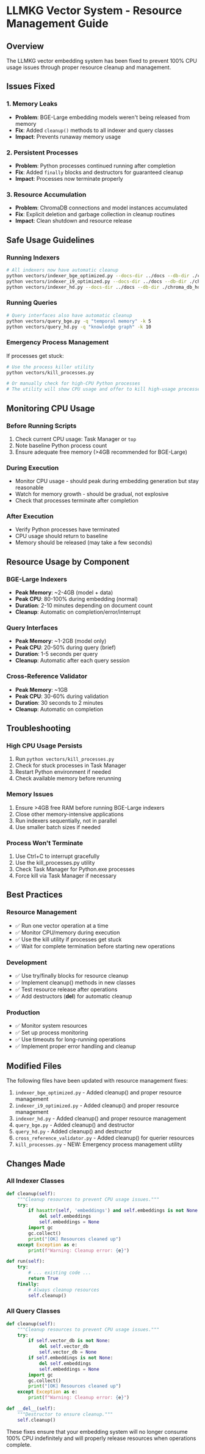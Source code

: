 # LLMKG Vector System - Resource Management Guide

## Overview
The LLMKG vector embedding system has been fixed to prevent 100% CPU usage issues through proper resource cleanup and management.

## Issues Fixed

### 1. Memory Leaks
- **Problem**: BGE-Large embedding models weren't being released from memory
- **Fix**: Added `cleanup()` methods to all indexer and query classes
- **Impact**: Prevents runaway memory usage

### 2. Persistent Processes
- **Problem**: Python processes continued running after completion
- **Fix**: Added `finally` blocks and destructors for guaranteed cleanup
- **Impact**: Processes now terminate properly

### 3. Resource Accumulation
- **Problem**: ChromaDB connections and model instances accumulated
- **Fix**: Explicit deletion and garbage collection in cleanup routines
- **Impact**: Clean shutdown and resource release

## Safe Usage Guidelines

### Running Indexers
```bash
# All indexers now have automatic cleanup
python vectors/indexer_bge_optimized.py --docs-dir ../docs --db-dir ./chroma_db_bge
python vectors/indexer_i9_optimized.py --docs-dir ../docs --db-dir ./chroma_db_bge  
python vectors/indexer_hd.py --docs-dir ../docs --db-dir ./chroma_db_hd
```

### Running Queries
```bash
# Query interfaces also have automatic cleanup
python vectors/query_bge.py -q "temporal memory" -k 5
python vectors/query_hd.py -q "knowledge graph" -k 10
```

### Emergency Process Management
If processes get stuck:
```bash
# Use the process killer utility
python vectors/kill_processes.py

# Or manually check for high-CPU Python processes
# The utility will show CPU usage and offer to kill high-usage processes
```

## Monitoring CPU Usage

### Before Running Scripts
1. Check current CPU usage: Task Manager or `top`
2. Note baseline Python process count
3. Ensure adequate free memory (>4GB recommended for BGE-Large)

### During Execution
- Monitor CPU usage - should peak during embedding generation but stay reasonable
- Watch for memory growth - should be gradual, not explosive
- Check that processes terminate after completion

### After Execution
- Verify Python processes have terminated
- CPU usage should return to baseline
- Memory should be released (may take a few seconds)

## Resource Usage by Component

### BGE-Large Indexers
- **Peak Memory**: ~2-4GB (model + data)
- **Peak CPU**: 80-100% during embedding (normal)
- **Duration**: 2-10 minutes depending on document count
- **Cleanup**: Automatic on completion/error/interrupt

### Query Interfaces  
- **Peak Memory**: ~1-2GB (model only)
- **Peak CPU**: 20-50% during query (brief)
- **Duration**: 1-5 seconds per query
- **Cleanup**: Automatic after each query session

### Cross-Reference Validator
- **Peak Memory**: ~1GB
- **Peak CPU**: 30-60% during validation
- **Duration**: 30 seconds to 2 minutes
- **Cleanup**: Automatic on completion

## Troubleshooting

### High CPU Usage Persists
1. Run `python vectors/kill_processes.py`
2. Check for stuck processes in Task Manager
3. Restart Python environment if needed
4. Check available memory before rerunning

### Memory Issues
1. Ensure >4GB free RAM before running BGE-Large indexers
2. Close other memory-intensive applications
3. Run indexers sequentially, not in parallel
4. Use smaller batch sizes if needed

### Process Won't Terminate
1. Use Ctrl+C to interrupt gracefully
2. Use the kill_processes.py utility
3. Check Task Manager for Python.exe processes
4. Force kill via Task Manager if necessary

## Best Practices

### Resource Management
- ✅ Run one vector operation at a time
- ✅ Monitor CPU/memory during execution
- ✅ Use the kill utility if processes get stuck
- ✅ Wait for complete termination before starting new operations

### Development
- ✅ Use try/finally blocks for resource cleanup
- ✅ Implement cleanup() methods in new classes
- ✅ Test resource release after operations
- ✅ Add destructors (__del__) for automatic cleanup

### Production
- ✅ Monitor system resources
- ✅ Set up process monitoring
- ✅ Use timeouts for long-running operations
- ✅ Implement proper error handling and cleanup

## Modified Files

The following files have been updated with resource management fixes:

1. `indexer_bge_optimized.py` - Added cleanup() and proper resource management
2. `indexer_i9_optimized.py` - Added cleanup() and proper resource management  
3. `indexer_hd.py` - Added cleanup() and proper resource management
4. `query_bge.py` - Added cleanup() and destructor
5. `query_hd.py` - Added cleanup() and destructor
6. `cross_reference_validator.py` - Added cleanup() for querier resources
7. `kill_processes.py` - NEW: Emergency process management utility

## Changes Made

### All Indexer Classes
```python
def cleanup(self):
    """Cleanup resources to prevent CPU usage issues."""
    try:
        if hasattr(self, 'embeddings') and self.embeddings is not None:
            del self.embeddings
            self.embeddings = None
        import gc
        gc.collect()
        print("[OK] Resources cleaned up")
    except Exception as e:
        print(f"Warning: Cleanup error: {e}")

def run(self):
    try:
        # ... existing code ...
        return True
    finally:
        # Always cleanup resources
        self.cleanup()
```

### All Query Classes
```python
def cleanup(self):
    """Cleanup resources to prevent CPU usage issues."""
    try:
        if self.vector_db is not None:
            del self.vector_db
            self.vector_db = None
        if self.embeddings is not None:
            del self.embeddings
            self.embeddings = None
        import gc
        gc.collect()
        print("[OK] Resources cleaned up")
    except Exception as e:
        print(f"Warning: Cleanup error: {e}")

def __del__(self):
    """Destructor to ensure cleanup."""
    self.cleanup()
```

These fixes ensure that your embedding system will no longer consume 100% CPU indefinitely and will properly release resources when operations complete.